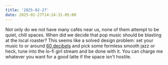 ```yaml
---
title: '2025-02-27'
date: 2025-02-27T14:24:31-05:00
---
```

Not only do we not have many cafés near us, none of them attempt to be quiet, chill spaces. When did we decide that pop music should be blasting at the local roaster? This seems like a solved design problem: set your music to or around [60 decibels](https://www.ncoa.org/adviser/hearing-aids/decibel-levels/) and pick some formless smooth jazz or heck, tune into the lo-fi girl stream and be done with it. You can charge me whatever you want for a good latte if the space isn't hostile.